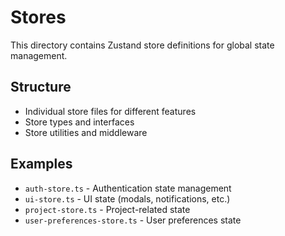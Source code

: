 # Stores

This directory contains Zustand store definitions for global state management.

## Structure

- Individual store files for different features
- Store types and interfaces
- Store utilities and middleware

## Examples

- `auth-store.ts` - Authentication state management
- `ui-store.ts` - UI state (modals, notifications, etc.)
- `project-store.ts` - Project-related state
- `user-preferences-store.ts` - User preferences state
